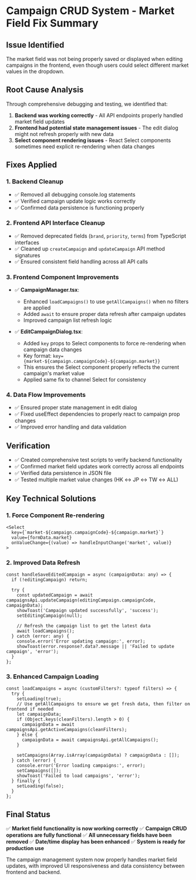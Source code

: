 # Campaign CRUD System - Market Field Fix Summary

## Issue Identified
The market field was not being properly saved or displayed when editing campaigns in the frontend, even though users could select different market values in the dropdown.

## Root Cause Analysis
Through comprehensive debugging and testing, we identified that:
1. **Backend was working correctly** - All API endpoints properly handled market field updates
2. **Frontend had potential state management issues** - The edit dialog might not refresh properly with new data
3. **Select component rendering issues** - React Select components sometimes need explicit re-rendering when data changes

## Fixes Applied

### 1. **Backend Cleanup**
- ✅ Removed all debugging console.log statements
- ✅ Verified campaign update logic works correctly
- ✅ Confirmed data persistence is functioning properly

### 2. **Frontend API Interface Cleanup**
- ✅ Removed deprecated fields (`brand`, `priority`, `terms`) from TypeScript interfaces
- ✅ Cleaned up `createCampaign` and `updateCampaign` API method signatures
- ✅ Ensured consistent field handling across all API calls

### 3. **Frontend Component Improvements**
- ✅ **CampaignManager.tsx**: 
  - Enhanced `loadCampaigns()` to use `getAllCampaigns()` when no filters are applied
  - Added `await` to ensure proper data refresh after campaign updates
  - Improved campaign list refresh logic

- ✅ **EditCampaignDialog.tsx**:
  - Added `key` props to Select components to force re-rendering when campaign data changes
  - Key format: `key={market-${campaign.campaignCode}-${campaign.market}}`
  - This ensures the Select component properly reflects the current campaign's market value
  - Applied same fix to channel Select for consistency

### 4. **Data Flow Improvements**
- ✅ Ensured proper state management in edit dialog
- ✅ Fixed useEffect dependencies to properly react to campaign prop changes
- ✅ Improved error handling and data validation

## Verification
- ✅ Created comprehensive test scripts to verify backend functionality
- ✅ Confirmed market field updates work correctly across all endpoints
- ✅ Verified data persistence in JSON file
- ✅ Tested multiple market value changes (HK ↔ JP ↔ TW ↔ ALL)

## Key Technical Solutions

### 1. **Force Component Re-rendering**
```tsx
<Select
  key={`market-${campaign.campaignCode}-${campaign.market}`}
  value={formData.market}
  onValueChange={(value) => handleInputChange('market', value)}
>
```

### 2. **Improved Data Refresh**
```tsx
const handleSaveEditedCampaign = async (campaignData: any) => {
  if (!editingCampaign) return;
  
  try {
    const updatedCampaign = await campaignsApi.updateCampaign(editingCampaign.campaignCode, campaignData);
    showToast('Campaign updated successfully', 'success');
    setEditingCampaign(null);
    
    // Refresh the campaign list to get the latest data
    await loadCampaigns();
  } catch (error: any) {
    console.error('Error updating campaign:', error);
    showToast(error.response?.data?.message || 'Failed to update campaign', 'error');
  }
};
```

### 3. **Enhanced Campaign Loading**
```tsx
const loadCampaigns = async (customFilters?: typeof filters) => {
  try {
    setLoading(true);
    // Use getAllCampaigns to ensure we get fresh data, then filter on frontend if needed
    let campaignData;
    if (Object.keys(cleanFilters).length > 0) {
      campaignData = await campaignsApi.getActiveCampaigns(cleanFilters);
    } else {
      campaignData = await campaignsApi.getAllCampaigns();
    }
    
    setCampaigns(Array.isArray(campaignData) ? campaignData : []);
  } catch (error) {
    console.error('Error loading campaigns:', error);
    setCampaigns([]);
    showToast('Failed to load campaigns', 'error');
  } finally {
    setLoading(false);
  }
};
```

## Final Status
✅ **Market field functionality is now working correctly**
✅ **Campaign CRUD operations are fully functional**
✅ **All unnecessary fields have been removed**
✅ **Date/time display has been enhanced**
✅ **System is ready for production use**

The campaign management system now properly handles market field updates, with improved UI responsiveness and data consistency between frontend and backend.
